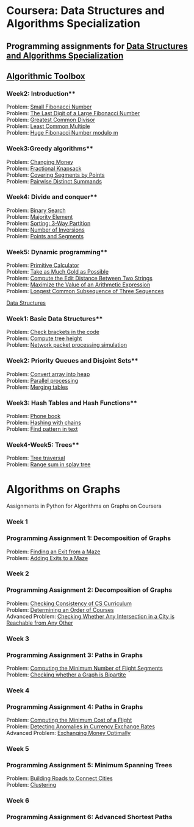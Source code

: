 # Coursera: Data Structures and Algorithms Specialization

## Programming assignments for [Data Structures and Algorithms Specialization](https://www.coursera.org/specializations/data-structures-algorithms>) </br>

## [Algorithmic Toolbox](https://www.coursera.org/learn/Algorithmic-Toolbox) </br>

### Week2: Introduction**

Problem: [Small Fibonacci Number](https://github.com/Sergei-Morozov/Coursera_Data-Structures-and-Algorithms/blob/master/Algorithmic-Toolbox/week2/fib.py) </br>
Problem: [The Last Digit of a Large Fibonacci Number](https://github.com/Sergei-Morozov/Coursera_Data-Structures-and-Algorithms/blob/master/Algorithmic-Toolbox/week2/fibonacci_last_digit.py) </br>
Problem: [Greatest Common Divisor](https://github.com/Sergei-Morozov/Coursera_Data-Structures-and-Algorithms/blob/master/Algorithmic-Toolbox/week2/gcd.py) </br>
Problem: [Least Common Multiple](https://github.com/Sergei-Morozov/Coursera_Data-Structures-and-Algorithms/blob/master/Algorithmic-Toolbox/week2/lcm.py) </br>
Problem: [Huge Fibonacci Number modulo m](https://github.com/Sergei-Morozov/Coursera_Data-Structures-and-Algorithms/blob/master/Algorithmic-Toolbox/week2/fibonacci_huge.py) </br>

### Week3:Greedy algorithms**

Problem: [Changing Money](https://github.com/Sergei-Morozov/Coursera_Data-Structures-and-Algorithms/blob/master/Algorithmic-Toolbox/week3/change.py) </br>
Problem: [Fractional Knapsack](https://github.com/Sergei-Morozov/Coursera_Data-Structures-and-Algorithms/blob/master/Algorithmic-Toolbox/week3/fractional_knapsack.py) </br>
Problem: [Covering Segments by Points](https://github.com/Sergei-Morozov/Coursera_Data-Structures-and-Algorithms/blob/master/Algorithmic-Toolbox/week3/covering_segments.py) </br>
Problem: [Pairwise Distinct Summands](https://github.com/Sergei-Morozov/Coursera_Data-Structures-and-Algorithms/blob/master/Algorithmic-Toolbox/week3/different_summands.py) </br>

### Week4: Divide and conquer**

Problem: [Binary Search](https://github.com/Sergei-Morozov/Coursera_Data-Structures-and-Algorithms/blob/master/Algorithmic-Toolbox/week4/binary_search.py) </br>
Problem: [Majority Element](https://github.com/Sergei-Morozov/Coursera_Data-Structures-and-Algorithms/blob/master/Algorithmic-Toolbox/week4/majority_element.py) </br>
Problem: [Sorting: 3-Way Partition](https://github.com/Sergei-Morozov/Coursera_Data-Structures-and-Algorithms/blob/master/Algorithmic-Toolbox/week4/sorting.py) </br>
Problem: [Number of Inversions](https://github.com/Sergei-Morozov/Coursera_Data-Structures-and-Algorithms/blob/master/Algorithmic-Toolbox/week4/inversions.py) </br>
Problem: [Points and Segments](https://github.com/Sergei-Morozov/Coursera_Data-Structures-and-Algorithms/blob/master/Algorithmic-Toolbox/week4/points_and_segments.py) </br>

### Week5: Dynamic programming**

Problem: [Primitive Calculator](https://github.com/Sergei-Morozov/Coursera_Data-Structures-and-Algorithms/blob/master/Algorithmic-Toolbox/week5/primitive_calculator.py) </br>
Problem: [Take as Much Gold as Possible](https://github.com/Sergei-Morozov/Coursera_Data-Structures-and-Algorithms/blob/master/Algorithmic-Toolbox/week5/knapsack.py) </br>
Problem: [Compute the Edit Distance Between Two Strings](https://github.com/Sergei-Morozov/Coursera_Data-Structures-and-Algorithms/blob/master/Algorithmic-Toolbox/week5/edit_distance.py) </br>
Problem: [Maximize the Value of an Arithmetic Expression](https://github.com/Sergei-Morozov/Coursera_Data-Structures-and-Algorithms/blob/master/Algorithmic-Toolbox/week5/placing_parentheses.py) </br>
Problem: [Longest Common Subsequence of Three Sequences](https://github.com/Sergei-Morozov/Coursera_Data-Structures-and-Algorithms/blob/master/Algorithmic-Toolbox/week5/lcs3.py) </br>

[Data Structures](https://www.coursera.org/learn/data-structures/) </br>

### Week1: Basic Data Structures**

Problem: [Check brackets in the code](https://github.com/Sergei-Morozov/Coursera_Data-Structures-and-Algorithms/blob/master/Data-Structures/week1/check_brackets_in_code/check_brackets.py) </br>
Problem: [Compute tree height](https://github.com/Sergei-Morozov/Coursera_Data-Structures-and-Algorithms/blob/master/Data-Structures/week1/tree_height/tree-height.py) </br>
Problem: [Network packet processing simulation](https://github.com/Sergei-Morozov/Coursera_Data-Structures-and-Algorithms/blob/master/Data-Structures/week1/network_packet_processing_simulation/process_packages.py) </br>

### Week2: Priority Queues and Disjoint Sets**

Problem: [Convert array into heap](https://github.com/Sergei-Morozov/Coursera_Data-Structures-and-Algorithms/blob/master/Data-Structures/week2/make_heap) </br>
Problem: [Parallel processing](https://github.com/Sergei-Morozov/Coursera_Data-Structures-and-Algorithms/blob/master/Data-Structures/week2/job_queue/job_queue.py) </br>
Problem: [Merging tables](https://github.com/Sergei-Morozov/Coursera_Data-Structures-and-Algorithms/blob/master/Data-Structures/week2/merging_tables/merging_tables.py) </br>

### Week3: Hash Tables and Hash Functions**

Problem: [Phone book](https://github.com/Sergei-Morozov/Coursera_Data-Structures-and-Algorithms/blob/master/Data-Structures/week3/phone_book/phone_book.py) </br>
Problem: [Hashing with chains](https://github.com/Sergei-Morozov/Coursera_Data-Structures-and-Algorithms/blob/master/Data-Structures/week3/hash_chains/hash_chains.py) </br>
Problem: [Find pattern in text](https://github.com/Sergei-Morozov/Coursera_Data-Structures-and-Algorithms/blob/master/Data-Structures/week3/hash_substring/hash_substring.py) </br>

### Week4-Week5: Trees**

Problem: [Tree traversal](https://github.com/Sergei-Morozov/Coursera_Data-Structures-and-Algorithms/blob/master/Data-Structures/week5/tree_orders/tree-orders.py) </br>
Problem: [Range sum in splay tree](https://github.com/Sergei-Morozov/Coursera_Data-Structures-and-Algorithms/blob/master/Data-Structures/week5/set_range_sum/set_range_sum.py) </br>

# Algorithms on Graphs
Assignments in Python for Algorithms on Graphs on Coursera

### Week 1
### Programming Assignment 1: Decomposition of Graphs
Problem: [Finding an Exit from a Maze](https://github.com/Sergei-Morozov/Coursera_Data-Structures-and-Algorithms/blob/master/Algorithms%20on%20Graphs/week1/reachability/reachability.py) </br>
Problem: [Adding Exits to a Maze](https://github.com/Sergei-Morozov/Coursera_Data-Structures-and-Algorithms/blob/master/Algorithms%20on%20Graphs/week1/connected_components/connected_components.py) </br>

### Week 2
### Programming Assignment 2: Decomposition of Graphs
Problem: [Checking Consistency of CS Curriculum](https://github.com/Sergei-Morozov/Coursera_Data-Structures-and-Algorithms/blob/master/Algorithms%20on%20Graphs/week2/acyclicity/acyclicity.py) </br>
Problem: [Determining an Order of Courses](https://github.com/Sergei-Morozov/Coursera_Data-Structures-and-Algorithms/blob/master/Algorithms%20on%20Graphs/week2/toposort/toposort.py) </br>
Advanced Problem: [Checking Whether Any Intersection in a City
is Reachable from Any Other](https://github.com/Sergei-Morozov/Coursera_Data-Structures-and-Algorithms/blob/master/Algorithms%20on%20Graphs/week2/strongly_connected/strongly_connected.py) </br>

### Week 3
### Programming Assignment 3: Paths in Graphs
Problem: [Computing the Minimum Number of Flight Segments](https://github.com/Sergei-Morozov/Coursera_Data-Structures-and-Algorithms/blob/master/Algorithms%20on%20Graphs/week3/bfs/bfs.py) </br>
Problem: [Checking whether a Graph is Bipartite](https://github.com/Sergei-Morozov/Coursera_Data-Structures-and-Algorithms/blob/master/Algorithms%20on%20Graphs/week3/bipartite/bipartite.py) </br>

### Week 4
### Programming Assignment 4: Paths in Graphs
Problem: [Computing the Minimum Cost of a Flight](https://github.com/Sergei-Morozov/Coursera_Data-Structures-and-Algorithms/blob/master/Algorithms%20on%20Graphs/week4/dijkstra/dijkstra.py) </br>
Problem: [Detecting Anomalies in Currency Exchange Rates](https://github.com/Sergei-Morozov/Coursera_Data-Structures-and-Algorithms/blob/master/Algorithms%20on%20Graphs/week4/negative_cycle/negative_cycle.py) </br>
Advanced Problem: [Exchanging Money Optimally](https://github.com/Sergei-Morozov/Coursera_Data-Structures-and-Algorithms/blob/master/Algorithms%20on%20Graphs/week4/shortest_paths/shortest_paths.py) </br>

### Week 5
### Programming Assignment 5: Minimum Spanning Trees
Problem: [Building Roads to Connect Cities](https://github.com/Sergei-Morozov/Coursera_Data-Structures-and-Algorithms/blob/master/Algorithms%20on%20Graphs/week5/connecting_points/connecting_points.py) </br>
Problem: [Clustering](https://github.com/Sergei-Morozov/Coursera_Data-Structures-and-Algorithms/blob/master/Algorithms%20on%20Graphs/week5/clustering/clustering.py) </br>

### Week 6
### Programming Assignment 6: Advanced Shortest Paths
